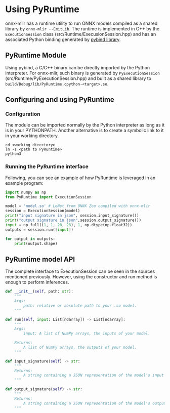 <!--- SPDX-License-Identifier: Apache-2.0 -->

# Using PyRuntime

onnx-mlir has a runtime utility to run ONNX models compiled as a shared library
by `onnx-mlir --EmitLib`. The runtime is implemented in C++ by the `ExecutionSession` class
(src/Runtime/ExecusionSession.hpp) and has an associated Python binding generated by
[pybind library](https://github.com/pybind/pybind11).

## PyRuntime Module

Using pybind, a C/C++ binary can be directly imported by the Python interpreter. For onnx-mlir,
such binary is generated by `PyExecutionSession` (src/Runtime/PyExecutionSession.hpp) and built
as a shared library to `build/Debug/lib/PyRuntime.cpython-<target>.so`.

## Configuring and using PyRuntime

### Configuration
The module can be imported normally by the Python interpreter as long as it is in your
PYTHONPATH. Another alternative is to create a symbolic link to it in your working directory.

```shell
cd <working directory>
ln -s <path to PyRuntime>
python3
```

### Running the PyRuntime interface

Following, you can see an example of how PyRuntime is leveraged in
an example program:
```python
import numpy as np
from PyRuntime import ExecutionSession

model = 'model.so' # LeNet from ONNX Zoo compiled with onnx-mlir
session = ExecutionSession(model)
print("input signature in json", session.input_signature())
print("output signature in json",session.output_signature())
input = np.full((1, 1, 28, 28), 1, np.dtype(np.float32))
outputs = session.run([input])

for output in outputs:
    print(output.shape)
```

## PyRuntime model API
The complete interface to ExecutionSession can be seen in the sources mentioned previously. However,
using the constructor and run method is enough to perform inferences.

```python
def __init__(self, path: str):
    """
    Args:
        path: relative or absolute path to your .so model.
    """

def run(self, input: List[ndarray]) -> List[ndarray]:
    """
    Args:
        input: A list of NumPy arrays, the inputs of your model.

    Returns:
        A list of NumPy arrays, the outputs of your model.
    """

def input_signature(self) -> str:
    """
    Returns:
        A string containing a JSON representation of the model's input signature.
    """

def output_signature(self) -> str:
    """
    Returns:
        A string containing a JSON representation of the model's output signature.
    """
```


